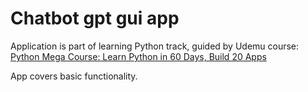 # Chatbot gpt gui app

Application is part of learning Python track, 
guided by Udemu course: [Python Mega Course: Learn Python in 60 Days, Build 20 Apps](https://www.udemy.com/course/the-python-mega-course/)

App covers basic functionality.